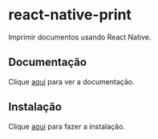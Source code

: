 # react-native-print

Imprimir documentos usando React Native.

## Documentação

Clique [aqui](https://github.com/christopherdro/react-native-print) para ver a documentação.

## Instalação

Clique [aqui](https://www.npmjs.com/package/react-native-print) para fazer a instalação.
